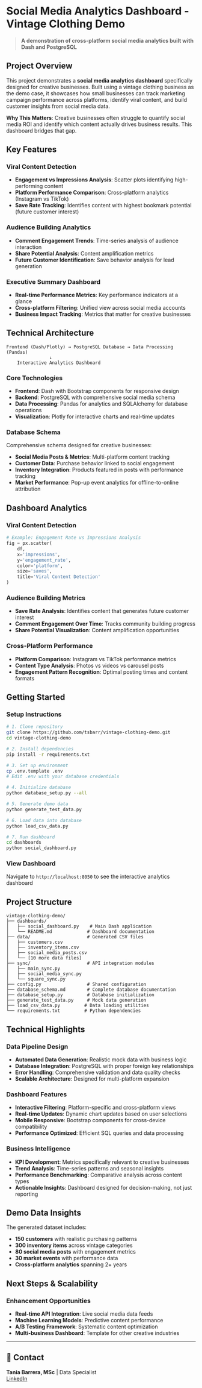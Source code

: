 # Social Media Analytics Dashboard - Vintage Clothing Demo

> **A demonstration of cross-platform social media analytics built with Dash and PostgreSQL**

## Project Overview

This project demonstrates a **social media analytics dashboard** specifically designed for creative businesses. Built using a vintage clothing business as the demo case, it showcases how small businesses can track marketing campaign performance across platforms, identify viral content, and build customer insights from social media data.

**Why This Matters**: Creative businesses often struggle to quantify social media ROI and identify which content actually drives business results. This dashboard bridges that gap.

## Key Features

### **Viral Content Detection**
- **Engagement vs Impressions Analysis**: Scatter plots identifying high-performing content
- **Platform Performance Comparison**: Cross-platform analytics (Instagram vs TikTok)  
- **Save Rate Tracking**: Identifies content with highest bookmark potential (future customer interest)

### **Audience Building Analytics**
- **Comment Engagement Trends**: Time-series analysis of audience interaction
- **Share Potential Analysis**: Content amplification metrics
- **Future Customer Identification**: Save behavior analysis for lead generation

### **Executive Summary Dashboard**
- **Real-time Performance Metrics**: Key performance indicators at a glance
- **Cross-platform Filtering**: Unified view across social media accounts
- **Business Impact Tracking**: Metrics that matter for creative businesses

## Technical Architecture

```
Frontend (Dash/Plotly) → PostgreSQL Database → Data Processing (Pandas)
                ↓
    Interactive Analytics Dashboard
```

### **Core Technologies**
- **Frontend**: Dash with Bootstrap components for responsive design
- **Backend**: PostgreSQL with comprehensive social media schema
- **Data Processing**: Pandas for analytics and SQLAlchemy for database operations
- **Visualization**: Plotly for interactive charts and real-time updates

### **Database Schema**
Comprehensive schema designed for creative businesses:
- **Social Media Posts & Metrics**: Multi-platform content tracking
- **Customer Data**: Purchase behavior linked to social engagement
- **Inventory Integration**: Products featured in posts with performance tracking
- **Market Performance**: Pop-up event analytics for offline-to-online attribution

## Dashboard Analytics

### **Viral Content Detection**
```python
# Example: Engagement Rate vs Impressions Analysis
fig = px.scatter(
    df, 
    x='impressions', 
    y='engagement_rate',
    color='platform',
    size='saves',
    title='Viral Content Detection'
)
```

### **Audience Building Metrics**
- **Save Rate Analysis**: Identifies content that generates future customer interest
- **Comment Engagement Over Time**: Tracks community building progress
- **Share Potential Visualization**: Content amplification opportunities

### **Cross-Platform Performance**
- **Platform Comparison**: Instagram vs TikTok performance metrics
- **Content Type Analysis**: Photos vs videos vs carousel posts
- **Engagement Pattern Recognition**: Optimal posting times and content formats

## Getting Started

### **Setup Instructions**
```bash
# 1. Clone repository
git clone https://github.com/tsbarr/vintage-clothing-demo.git
cd vintage-clothing-demo

# 2. Install dependencies
pip install -r requirements.txt

# 3. Set up environment
cp .env.template .env
# Edit .env with your database credentials

# 4. Initialize database
python database_setup.py --all

# 5. Generate demo data
python generate_test_data.py

# 6. Load data into database
python load_csv_data.py

# 7. Run dashboard
cd dashboards
python social_dashboard.py
```

### **View Dashboard**
Navigate to `http://localhost:8050` to see the interactive analytics dashboard

## Project Structure

```
vintage-clothing-demo/
├── dashboards/
│   ├── social_dashboard.py    # Main Dash application
│   └── README.md             # Dashboard documentation
├── data/                     # Generated CSV files
│   ├── customers.csv
│   ├── inventory_items.csv
│   ├── social_media_posts.csv
│   └── [10 more data files]
├── sync/                     # API integration modules
│   ├── main_sync.py
│   ├── social_media_sync.py
│   └── square_sync.py
├── config.py                 # Shared configuration
├── database_schema.md        # Complete database documentation
├── database_setup.py         # Database initialization
├── generate_test_data.py     # Mock data generation
├── load_csv_data.py         # Data loading utilities
└── requirements.txt         # Python dependencies
```

## Technical Highlights

### **Data Pipeline Design**
- **Automated Data Generation**: Realistic mock data with business logic
- **Database Integration**: PostgreSQL with proper foreign key relationships
- **Error Handling**: Comprehensive validation and data quality checks
- **Scalable Architecture**: Designed for multi-platform expansion

### **Dashboard Features**
- **Interactive Filtering**: Platform-specific and cross-platform views
- **Real-time Updates**: Dynamic chart updates based on user selections
- **Mobile Responsive**: Bootstrap components for cross-device compatibility
- **Performance Optimized**: Efficient SQL queries and data processing

### **Business Intelligence**
- **KPI Development**: Metrics specifically relevant to creative businesses
- **Trend Analysis**: Time-series patterns and seasonal insights  
- **Performance Benchmarking**: Comparative analysis across content types
- **Actionable Insights**: Dashboard designed for decision-making, not just reporting

## Demo Data Insights

The generated dataset includes:
- **150 customers** with realistic purchasing patterns
- **300 inventory items** across vintage categories
- **80 social media posts** with engagement metrics
- **30 market events** with performance data
- **Cross-platform analytics** spanning 2+ years

## Next Steps & Scalability

### **Enhancement Opportunities**
- **Real-time API Integration**: Live social media data feeds
- **Machine Learning Models**: Predictive content performance
- **A/B Testing Framework**: Systematic content optimization
- **Multi-business Dashboard**: Template for other creative industries

---

## 📧 Contact

**Tania Barrera, MSc** | Data Specialist  
[LinkedIn](https://linkedin.com/in/tania-sofia-barrera)
